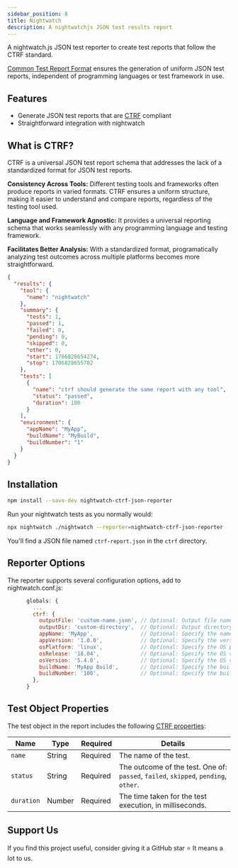 ```yaml
---
sidebar_position: 8
title: Nightwatch
description: A nightwatchjs JSON test results report
---
```


A nightwatch.js JSON test reporter to create test reports that follow the CTRF standard.

[Common Test Report Format](https://ctrf.io) ensures the generation of uniform JSON test reports, independent of programming languages or test framework in use.

## Features

- Generate JSON test reports that are [CTRF](https://ctrf.io) compliant
- Straightforward integration with nightwatch

## What is CTRF?

CTRF is a universal JSON test report schema that addresses the lack of a standardized format for JSON test reports.

**Consistency Across Tools:** Different testing tools and frameworks often produce reports in varied formats. CTRF ensures a uniform structure, making it easier to understand and compare reports, regardless of the testing tool used.

**Language and Framework Agnostic:** It provides a universal reporting schema that works seamlessly with any programming language and testing framework.

**Facilitates Better Analysis:** With a standardized format, programatically analyzing test outcomes across multiple platforms becomes more straightforward.

```json
{
  "results": {
    "tool": {
      "name": "nightwatch"
    },
    "summary": {
      "tests": 1,
      "passed": 1,
      "failed": 0,
      "pending": 0,
      "skipped": 0,
      "other": 0,
      "start": 1706828654274,
      "stop": 1706828655782
    },
    "tests": [
      {
        "name": "ctrf should generate the same report with any tool",
        "status": "passed",
        "duration": 100
      }
    ],
    "environment": {
      "appName": "MyApp",
      "buildName": "MyBuild",
      "buildNumber": "1"
    }
  }
}
```

## Installation

```bash
npm install --save-dev nightwatch-ctrf-json-reporter
```

Run your nightwatch tests as you normally would:

```bash
npx nightwatch ./nightwatch --reporter=nightwatch-ctrf-json-reporter
```

You'll find a JSON file named `ctrf-report.json` in the `ctrf` directory.

## Reporter Options

The reporter supports several configuration options, add to nightwatch.conf.js:

```javascript
      globals: {
        ...
        ctrf: {
          outputFile: 'custom-name.json', // Optional: Output file name. Defaults to 'ctrf-report.json'.
          outputDir: 'custom-directory',  // Optional: Output directory path. Defaults to 'ctrf'.
          appName: 'MyApp',               // Optional: Specify the name of the application under test.
          appVersion: '1.0.0',            // Optional: Specify the version of the application under test.
          osPlatform: 'linux',            // Optional: Specify the OS platform.
          osRelease: '18.04',             // Optional: Specify the OS release version.
          osVersion: '5.4.0',             // Optional: Specify the OS version.
          buildName: 'MyApp Build',       // Optional: Specify the build name.
          buildNumber: '100',             // Optional: Specify the build number.
        },
      }
```

## Test Object Properties

The test object in the report includes the following [CTRF properties](https://ctrf.io/docs/schema/test):

| Name       | Type   | Required | Details                                                                             |
| ---------- | ------ | -------- | ----------------------------------------------------------------------------------- |
| `name`     | String | Required | The name of the test.                                                               |
| `status`   | String | Required | The outcome of the test. One of: `passed`, `failed`, `skipped`, `pending`, `other`. |
| `duration` | Number | Required | The time taken for the test execution, in milliseconds.                             |

## Support Us

If you find this project useful, consider giving it a GitHub star ⭐ It means a lot to us.
